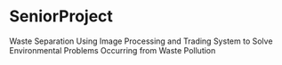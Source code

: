 # SeniorProject
Waste Separation Using Image Processing and Trading System to Solve Environmental Problems Occurring from Waste Pollution
